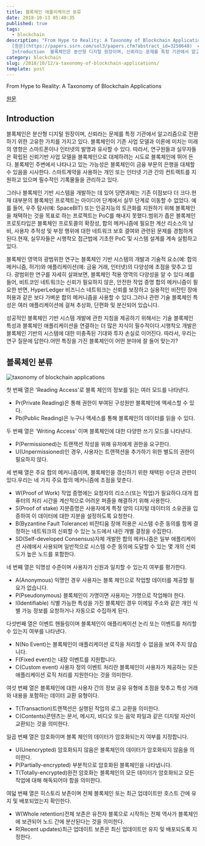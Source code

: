 ```yaml
---
title: 블록체인 애플리케이션 분류
date: 2018-10-13 05:40:35
published: true
tags:
  - blockchain
description: "From Hype to Reality: A Taxonomy of Blockchain Applications
  [원문](https://papers.ssrn.com/sol3/papers.cfm?abstract_id=3250648)  ##
  Introduction  블록체인은 분산형 디지털 원장이며, 신뢰라는 문제를 특정 기관에서 알고리즘으로 전환하기 위한 고유한..."
category: blockchain
slug: /2018/10/12/a-taxonomy-of-blockchain-applications/
template: post
---
```

From Hype to Reality: A Taxonomy of Blockchain Applications

[원문](https://papers.ssrn.com/sol3/papers.cfm?abstract_id=3250648)

## Introduction

블록체인은 분산형 디지털 원장이며, 신뢰라는 문제를 특정 기관에서 알고리즘으로 전환하기 위한 고유한 가치를 가지고 있다. 블록체인이 기존 사업 모델과 이론에 미치는 미래의 영향은 스마트폰이나 인터넷의 발명과 유사할 수 있다. 따라서, 연구원들과 실무자들은 확립된 신뢰기반 사업 모델을 블록체인으로 대체하려는 시도로 블록체인에 뛰어 든다. 블록체인 주변에서 나타나고 있는 가능성은 블록체인이 금융 부문의 은행을 대체할 수 있음을 시사한다. 스마트계약을 사용하는 개인 또는 인터넷 기관 간의 컨트랙트를 지원하고 있으며 필수적인 기록물들을 관리하고 있다.

그러나 블록체인 기반 시스템을 개발하는 데 있어 당면과제는 기존 이점보다 더 크다.현재 대부분의 블록체인 프로젝트는 아이디어 단계에서 실무 단계로 이동할 수 없었다. 예를 들어, 우주 탐사(예: SpaceBIT) 또는 인공지능의 토큰화를 지원하기 위해 블록체인을 채택하는 것을 목표로 하는 프로젝트는 PoC를 해내지 못했다.범위가 좁은 블록체인 프로토타입은 블록체인 프로토콜의 확장성, 합의 메커니즘에 필요한 계산 리소스의 낭비, 사용자 추적성 및 부정 행위에 대한 네트워크 보호 결여와 관련된 문제를 경험하게 된다.현재, 실무자들은 시행착오 접근법에 기초한 PoC 및 시스템 설계를 계속 실험하고 있다.

블록체인 영역의 광범위한 연구는 블록체인 기반 시스템의 개발과 기술적 요소(예: 합의 메커니즘, 허가)와 애플리케이션(예: 금융 거래, 인터넷)의 다양성에 초점을 맞추고 있다. 광범위한 연구를 자세히 살펴보면, 블록체인 적용 영역의 다양성을 알 수 있다.예를 들어, 비트코인 네트워크는 신뢰가 필요하지 않은, 안전한 작업 증명 합의 메커니즘이 필요한 반면, HyperLedger 비즈니스 네트워크는 신뢰를 보장하고 실용적인 비잔틴 장애허용과 같은 보다 가벼운 합의 메커니즘을 사용할 수 있다.그러나 관련 기술 블록체인 특성은 여러 애플리케이션에 걸쳐 추상화, 단편화 및 분산되어 있습니다.

성공적인 블록체인 기반 시스템 개발에 관한 지침을 제공하기 위해서는 기술 블록체인 특성과 블록체인 애플리케이션을 연결하는 더 많은 지식이 필수적이다.시행착오 개발은 블록체인 기반의 시스템에 대한 미충족된 기대와 투자 손실로 이어진다. 따라서, 우리는 연구 질문에 답한다.어떤 특징을 가진 블록체인이 어떤 분야에 잘 들어 맞는가?

## 블록체인 분류

![taxonomy of blockchain applications](../images/taxonomy-of-blockchain-applications.png)

첫 번째 열은 'Reading Access'로 블록 체인의 정보를 읽는 여러 모드를 나타낸다.

- Pr(Private Reading)은 통해 권한이 부여된 구성원만 블록체인에 액세스할 수 있다.
- Pb(Public Reading)은 누구나 액세스를 통해 블록체인의 데이터를 읽을 수 있다.

두 번째 열은 'Writing Access' 이며 블록체인에 대한 다양한 쓰기 모드를 나타낸다.

- P(Permissioned)는 트랜잭션 작성을 위해 유저에게 권한을 요구한다.
- U(Unpermissioned)인 경우, 사용자는 트랜잭션을 추가하기 위한 별도의 권한이 필요하지 않다.

세 번째 열은 주요 합의 메커니즘이며, 블록체인을 갱신하기 위한 채택된 수단과 관련이 있다.우리는 네 가지 주요 합의 메커니즘에 초점을 맞춘다.

- W(Proof of Work) 작업 증명에는 요청자의 리소스(또는 작업)가 필요하다.대개 컴퓨터의 처리 시간을 계산적으로 어려운 퍼즐을 해결하기 위해 사용한다.
- S(Proof of stake) 지분증명은 사용자에게 특정 양의 디지털 데이터의 소유권을 입증하여 이 데이터에 대한 지분을 설정하도록 요청한다.
- B(Byzantine Fault Tolerance) 비잔티움 장애 허용은 시스템 수준 동의를 함께 결정하는 네트워크의 신뢰할 수 있는 노드에서 내린 개별 결정을 수집한다.
- SD(Self-developed Consensus)자체 개발한 합의 메커니즘은 일부 애플리케이션 사례에서 사용되며 일반적으로 시스템 수준 동의에 도달할 수 있는 몇 개의 신뢰도가 높은 노드를 포함한다.

네 번째 열은 익명성 수준이며 사용자가 신원과 일치할 수 있는지 여부를 평가한다.

- A(Anonymous) 익명인 경우 사용자는 블록 체인으로 작업할 데이터를 제공할 필요가 없습니다.
- P(Pseudonymous) 블록체인이 가명이면 사용자는 가명으로 작업해야 한다.
- I(Identifiable) 식별 가능한 특성을 가진 블록체인 경우 이메일 주소와 같은 개인 식별 가능 정보를 요청하거나 자동으로 수집하게 된다.

다섯번째 열은 이벤트 핸들링이며 블록체인이 애플리케이션 논리 또는 이벤트를 처리할 수 있는지 여부를 나타낸다.

- N(No Event)는 블록체인이 애플리케이션 로직을 처리할 수 없음을 보여 주지 않습니다.
- F(Fixed event)는 내장 이벤트를 지원합니다.
- C(Custom event) 사용자 정의 이벤트 처리란 블록체인이 사용자가 제공하는 모든 애플리케이션 로직 처리를 지원한다는 것을 의미한다.

여섯 번째 열은 블록체인에 대한 사용자 간의 정보 공유 유형에 초점을 맞추고 특성 거래와 내용을 포함하는 데이터 교환 유형이다.

- T(Transaction)트랜잭션은 실행된 작업의 로그 교환을 의미한다.
- C(Contents)콘텐츠는 문서, 메시지, 비디오 또는 음악 파일과 같은 디지털 자산이 교환되는 것을 의미한다.
 
일곱 번째 열은 암호화이며 블록 체인의 데이터가 암호화되는지 여부를 지정합니다.

- U(Unencrypted) 암호화되지 않음은 블록체인의 데이터가 암호화되지 않음을 의미한다.
- P(Partially-encrypted) 부분적으로 암호화된 블록체인을 나타냅니다.
- T(Totally-encrypted)완전 암호화는 블록체인의 모든 데이터가 암호화되고 모든 작업에 대해 해독되어야 함을 의미한다.
 
여덟 번째 열은 히스토리 보존이며 전체 블록체인 또는 최근 업데이트만 호스트 간에 유지 및 배포되었는지 확인한다.

- W(Whole retention)전체 보존은 유전자 블록으로 시작하는 전체 역사가 블록체인에 보관되어 노드 간에 분산된다는 것을 의미한다.
- R(Recent updates)최근 업데이트 보존은 최신 업데이트만 유지 및 배포되도록 지정한다.

